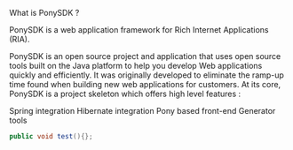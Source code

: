What is PonySDK ?

PonySDK is a web application framework for Rich Internet Applications (RIA).

PonySDK is an open source project and application that uses open source tools built on the Java platform to help you develop Web applications quickly and efficiently. It was originally developed to eliminate the ramp-up time found when building new web applications for customers. At its core, PonySDK is a project skeleton which offers high level features :

Spring integration
Hibernate integration
Pony based front-end
Generator tools

```java
public void test(){};
```
